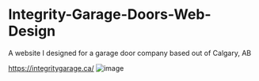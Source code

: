 # Integrity-Garage-Doors-Web-Design
A website I designed for a garage door company based out of Calgary, AB

https://integritygarage.ca/
![image](https://github.com/user-attachments/assets/b21c4439-44c7-400c-83db-c4c6030220b4)

